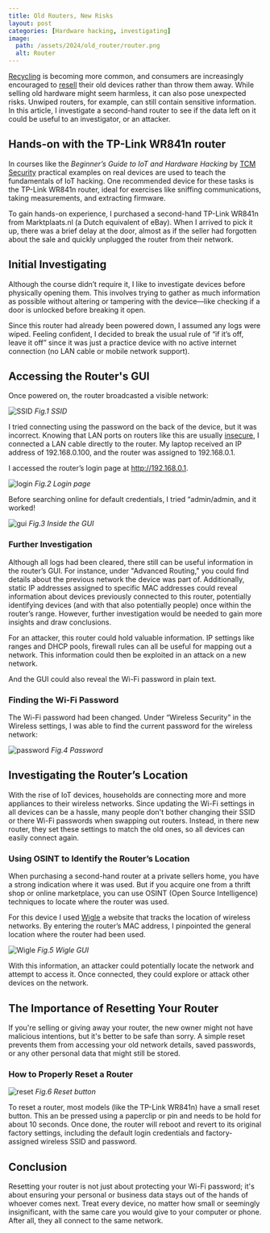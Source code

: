 ```yaml
---
title: Old Routers, New Risks
layout: post
categories: [Hardware hacking, investigating] 
image:
  path: /assets/2024/old_router/router.png
  alt: Router
---
```

[Recycling](https://www.epa.gov/recycle) is becoming more common, and consumers are increasingly encouraged to [resell](https://www.watismijnapparaatwaard.nl/verkopen) their old devices rather than throw them away. While selling old hardware might seem harmless, it can also pose unexpected risks. Unwiped routers, for example, can still contain sensitive information. In this article, I investigate a second-hand router to see if the data left on it could be useful to an investigator, or an attacker.


## Hands-on with the TP-Link WR841n router
In courses like the _Beginner’s Guide to IoT and Hardware Hacking_ by [TCM Security](https://academy.tcm-sec.com/p/beginner-s-guide-to-iot-and-hardware-hacking) practical examples on real devices are used to teach the fundamentals of IoT hacking. One recommended device for these tasks is the TP-Link WR841n router, ideal for exercises like sniffing communications, taking measurements, and extracting firmware.

To gain hands-on experience, I purchased a second-hand TP-Link WR841n from Marktplaats.nl (a Dutch equivalent of eBay). When I arrived to pick it up, there was a brief delay at the door, almost as if the seller had forgotten about the sale and quickly unplugged the router from their network.

## Initial Investigating
Although the course didn’t require it, I like to investigate devices before physically opening them. This involves trying to gather as much information as possible without altering or tampering with the device—like checking if a door is unlocked before breaking it open.

Since this router had already been powered down, I assumed any logs were wiped. Feeling confident, I decided to break the usual rule of “if it’s off, leave it off” since it was just a practice device with no active internet connection (no LAN cable or mobile network support).

## Accessing the Router's GUI
Once powered on, the router broadcasted a visible network:

![SSID](/assets/2024/old_router/SSID.png)
_Fig.1 SSID_

I tried connecting using the password on the back of the device, but it was incorrect. Knowing that LAN ports on routers like this are usually [insecure](https://www.kaspersky.com/blog/dangerous-ethernet-ports/31289/), I connected a LAN cable directly to the router. My laptop received an IP address of 192.168.0.100, and the router was assigned to 192.168.0.1.

I accessed the router’s login page at  http://192.168.0.1.

![login](/assets/2024/old_router/login.png)
_Fig.2 Login page_

Before searching online for default credentials, I tried “admin/admin, and it worked!

![gui](/assets/2024/old_router/gui.png)
_Fig.3 Inside the GUI_

### Further Investigation
Although all logs had been cleared, there still can be useful information in the router’s GUI. For instance, under "Advanced Routing," you could find details about the previous network the device was part of. Additionally, static IP addresses assigned to specific MAC addresses could reveal information about devices previously connected to this router, potentially identifying devices (and with that also potentially people) once within the router’s range. However, further investigation would be needed to gain more insights and draw conclusions.

For an attacker, this router could hold valuable information. IP settings like ranges and DHCP pools, firewall rules can all be useful for mapping out a network. This information could then be exploited in an attack on a new network.

And the GUI could also reveal the Wi-Fi password in plain text.

### Finding the Wi-Fi Password
The Wi-Fi password had been changed. Under “Wireless Security” in the Wireless settings, I was able to find the current password for the wireless network:

![password](/assets/2024/old_router/password.png)
_Fig.4 Password_

## Investigating the Router’s Location
With the rise of IoT devices, households are connecting more and more appliances to their wireless networks. Since updating the Wi-Fi settings in all devices can be a hassle, many people don't bother changing their SSID or there Wi-Fi passwords when swapping out routers. Instead, in there new router, they set these settings to match the old ones, so all devices can easily connect again.

### Using OSINT to Identify the Router’s Location
When purchasing a second-hand router at a private sellers home, you have a strong indication where it was used. But if you acquire one from a thrift shop or online marketplace, you can use OSINT (Open Source Intelligence) techniques to locate where the router was used.

For this device I used [Wigle](https://wigle.net/) a website that tracks the location of wireless networks. By entering the router’s MAC address, I pinpointed the general location where the router had been used.

![Wigle](/assets/2024/old_router/wigle.png)
_Fig.5 Wigle GUI_

With this information, an attacker could potentially locate the network and attempt to access it. Once connected, they could explore or attack other devices on the network.

## The Importance of Resetting Your Router
If you're selling or giving away your router, the new owner might not have malicious intentions, but it's better to be safe than sorry. A simple reset prevents them from accessing your old network details, saved passwords, or any other personal data that might still be stored.

### How to Properly Reset a Router
![reset](/assets/2024/old_router/reset.jpg)
_Fig.6 Reset button_

To reset a router, most models (like the TP-Link WR841n) have a small reset button. This an be pressed using a paperclip or pin and needs to be hold for about 10 seconds. Once done, the router will reboot and revert to its original factory settings, including the default login credentials and factory-assigned wireless SSID and password.

## Conclusion
Resetting your router is not just about protecting your Wi-Fi password; it's about ensuring your personal or business data stays out of the hands of whoever comes next. Treat every device, no matter how small or seemingly insignificant, with the same care you would give to your computer or phone. After all, they all connect to the same network.